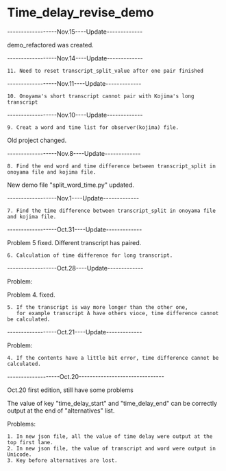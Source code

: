 # Time_delay_revise_demo
------------------Nov.15----Update-------------

demo_refactored was created.

------------------Nov.14----Update-------------
 
 
    11. Need to reset transcript_split_value after one pair finished
    
       
------------------Nov.11----Update-------------
  
  
    10. Onoyama's short transcript cannot pair with Kojima's long transcript
    
       
------------------Nov.10----Update-------------


    9. Creat a word and time list for observer(kojima) file.

Old project changed.
    
------------------Nov.8----Update-------------


    8. Find the end word and time difference between transcript_split in onoyama file and kojima file. 
    
New demo file "split_word_time.py" updated.

------------------Nov.1----Update-------------


    7. Find the time difference between transcript_split in onoyama file and kojima file. 

------------------Oct.31----Update-------------

Problem 5 fixed. Different transcript has paired.

    6. Calculation of time difference for long transcript. 

------------------Oct.28----Update-------------

Problem:

Problem 4. fixed. 

    5. If the transcript is way more longer than the other one, 
       for example transcript A have others vioce, time difference cannot be calculated.

------------------Oct.21----Update-------------

Problem:
    
    4. If the contents have a little bit error, time difference cannot be calculated.

-------------------Oct.20-------------------------------

Oct.20 first edition, still have some problems 
  
The value of key "time_delay_start" and "time_delay_end" can be correctly output at the end of "alternatives" list.

Problems:

    1. In new json file, all the value of time delay were output at the top first lane.
    2. In new json file, the value of transcript and word were output in Unicode.
    3. Key before alternatives are lost.

